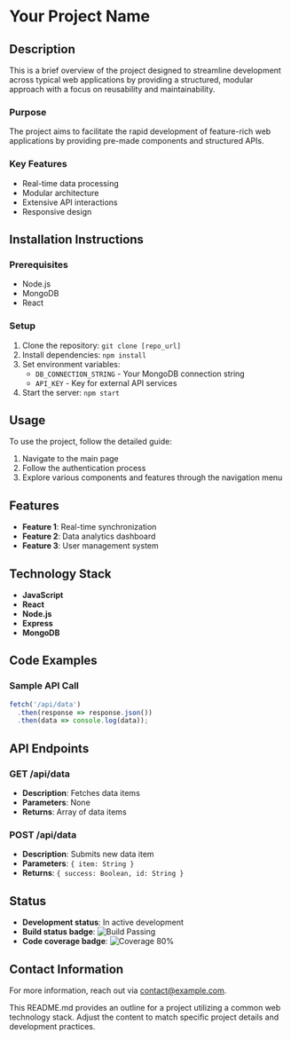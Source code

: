 
# Your Project Name

## Description

This is a brief overview of the project designed to streamline development across typical web applications by providing a structured, modular approach with a focus on reusability and maintainability.

### Purpose

The project aims to facilitate the rapid development of feature-rich web applications by providing pre-made components and structured APIs.

### Key Features

- Real-time data processing
- Modular architecture
- Extensive API interactions
- Responsive design

## Installation Instructions

### Prerequisites

- Node.js
- MongoDB
- React

### Setup

1. Clone the repository: `git clone [repo_url]`
2. Install dependencies: `npm install`
3. Set environment variables:
   - `DB_CONNECTION_STRING` - Your MongoDB connection string
   - `API_KEY` - Key for external API services
4. Start the server: `npm start`

## Usage

To use the project, follow the detailed guide:

1. Navigate to the main page
2. Follow the authentication process
3. Explore various components and features through the navigation menu

## Features

- **Feature 1**: Real-time synchronization
- **Feature 2**: Data analytics dashboard
- **Feature 3**: User management system

## Technology Stack

- **JavaScript**
- **React**
- **Node.js**
- **Express**
- **MongoDB**

## Code Examples

### Sample API Call

```javascript
fetch('/api/data')
  .then(response => response.json())
  .then(data => console.log(data));
```

## API Endpoints

### GET /api/data

- **Description**: Fetches data items
- **Parameters**: None
- **Returns**: Array of data items

### POST /api/data

- **Description**: Submits new data item
- **Parameters**: `{ item: String }`
- **Returns**: `{ success: Boolean, id: String }`

## Status

- **Development status**: In active development
- **Build status badge**: ![Build Passing](#)
- **Code coverage badge**: ![Coverage 80%](#)

## Contact Information

For more information, reach out via [contact@example.com](mailto:contact@example.com).

This README.md provides an outline for a project utilizing a common web technology stack. Adjust the content to match specific project details and development practices.
